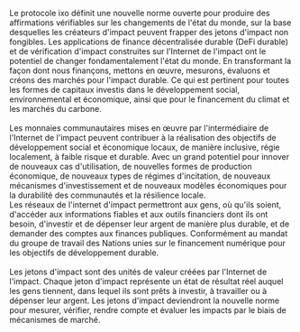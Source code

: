 Le protocole ixo définit une nouvelle norme ouverte pour produire des affirmations vérifiables sur les changements de l'état du monde, sur la base desquelles les créateurs d'impact peuvent frapper des jetons d'impact non fongibles. Les applications de finance décentralisée durable (DeFi durable) et de vérification d'impact construites sur l'Internet de l'impact ont le potentiel de changer fondamentalement l'état du monde. En transformant la façon dont nous finançons, mettons en œuvre, mesurons, évaluons et créons des marchés pour l'impact durable. Ce qui est pertinent pour toutes les formes de capitaux investis dans le développement social, environnemental et économique, ainsi que pour le financement du climat et les marchés du carbone.<br/><br/>Les monnaies communautaires mises en œuvre par l'intermédiaire de l'Internet de l'impact peuvent contribuer à la réalisation des objectifs de développement social et économique locaux, de manière inclusive, régie localement, à faible risque et durable. Avec un grand potentiel pour innover de nouveaux cas d'utilisation, de nouvelles formes de production économique, de nouveaux types de régimes d'incitation, de nouveaux mécanismes d'investissement et de nouveaux modèles économiques pour la durabilité des communautés et la résilience locale.<br/>Les réseaux de l'internet d'impact permettront aux gens, où qu'ils soient, d'accéder aux informations fiables et aux outils financiers dont ils ont besoin, d'investir et de dépenser leur argent de manière plus durable, et de demander des comptes aux finances publiques. Conformément au mandat du groupe de travail des Nations unies sur le financement numérique pour les objectifs de développement durable.<br/><br/>Les jetons d'impact sont des unités de valeur créées par l'Internet de l'impact. Chaque jeton d'impact représente un état de résultat réel auquel les gens tiennent, dans lequel ils sont prêts à investir, à travailler ou à dépenser leur argent. Les jetons d'impact deviendront la nouvelle norme pour mesurer, vérifier, rendre compte et évaluer les impacts par le biais de mécanismes de marché.
